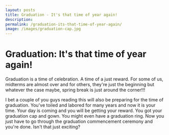 ```yaml
---
layout: posts
title: Graduation - It's that time of year again!
description:
permalink: /graduation-its-that-time-of-year-again/
image: /images/graduation-cap.jpg
---
```


<h1>Graduation: It's that time of year again!</h1>    

<p>Graduation is a time of celebration. A time of a just reward. For some of us, midterms are almost over and for others, they're just the beginning but whatever the case maybe, spring break is just around the corner!!!</p>

<p>I bet a couple of you guys reading this will also be preparing for the time of graduation. You've toiled and labored for many years and now it is your time. Your day is coming and you will be getting your reward. You got your graduation cap and gown. You might even have a graduation ring. Now you just have to go through the graduation commencement ceremony and you're done. Isn't that just exciting?</p>